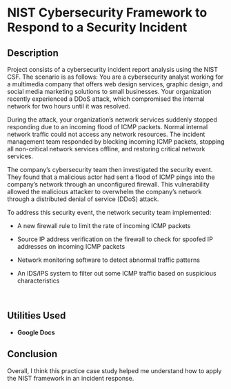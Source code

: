 <h1>NIST Cybersecurity Framework to Respond to a Security Incident</h1>


<h2>Description</h2>
Project consists of a cybersecurity incident report analysis using the NIST CSF. The scenario is as follows:
You are a cybersecurity analyst working for a multimedia company that offers web design services, graphic design, and social media marketing solutions to small businesses. Your organization recently experienced a DDoS attack, which compromised the internal network for two hours until it was resolved.

During the attack, your organization’s network services suddenly stopped responding due to an incoming flood of ICMP packets. Normal internal network traffic could not access any network resources. The incident management team responded by blocking incoming ICMP packets, stopping all non-critical network services offline, and restoring critical network services. 

The company’s cybersecurity team then investigated the security event. They found that a malicious actor had sent a flood of ICMP pings into the company’s network through an unconfigured firewall. This vulnerability allowed the malicious attacker to overwhelm the company’s network through a distributed denial of service (DDoS) attack. 

To address this security event, the network security team implemented: 

- A new firewall rule to limit the rate of incoming ICMP packets

- Source IP address verification on the firewall to check for spoofed IP addresses on incoming ICMP packets

- Network monitoring software to detect abnormal traffic patterns

- An IDS/IPS system to filter out some ICMP traffic based on suspicious characteristics
<br />


<h2>Utilities Used</h2>

- <b>Google Docs</b>

<h2>Conclusion</h2>
Overall, I think this practice case study helped me understand how to apply the NIST framework in an incident response.
<!--
 ```diff
- text in red
+ text in green
! text in orange
# text in gray
@@ text in purple (and bold)@@
```
--!>
